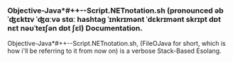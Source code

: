 ### Objective-Java*#++--Script.NETnotation.sh (pronounced əbˈʤɛktɪv ˈʤɑːvə stɑː hashtag ˈɪnkrɪmənt ˈdɛkrɪmənt skrɪpt dɒt nɛt nəʊˈteɪʃən dɒt ʃɛl) Documentation.

Objective-Java*#++--Script.NETnotation.sh, (FileOJava for short, which is how i'll be referring to it from now on) is a verbose Stack-Based Esolang. 

